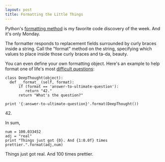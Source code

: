 ```yaml
---
layout: post
title: Formatting the Little Things
---
```


Python's <a href="https://pyformat.info/" target="_blank">formatting method</a> is my favorite code discovery of the week. And it's only Monday.

The formatter responds to replacement fields surrounded by curly braces inside a string. Call the "format" method on the string, specifying which values to place inside those curly braces and ta-da, beauty. 

You can even define your own formatting object. Here's an example to help format one of life's most <a href="https://en.wikipedia.org/wiki/List_of_minor_The_Hitchhiker%27s_Guide_to_the_Galaxy_characters#Deep_Thought" target="_blank">difficult questions</a>:

    class DeepThought(object):
	  def __format__(self, format):
	      if (format == 'answer-to-ultimate-question'):
	      	 return "42."
	      return "What's the question?"
	      
    print '{:answer-to-ultimate-question}'.format(DeepThought())
<b></b>
    42.

In sum,

    num = 100.033452
    adj = "real"
    print "Things just got {0}. And {1:0.0f} times prettier.".format(adj,num)
<b></b>
    Things just got real. And 100 times prettier.

